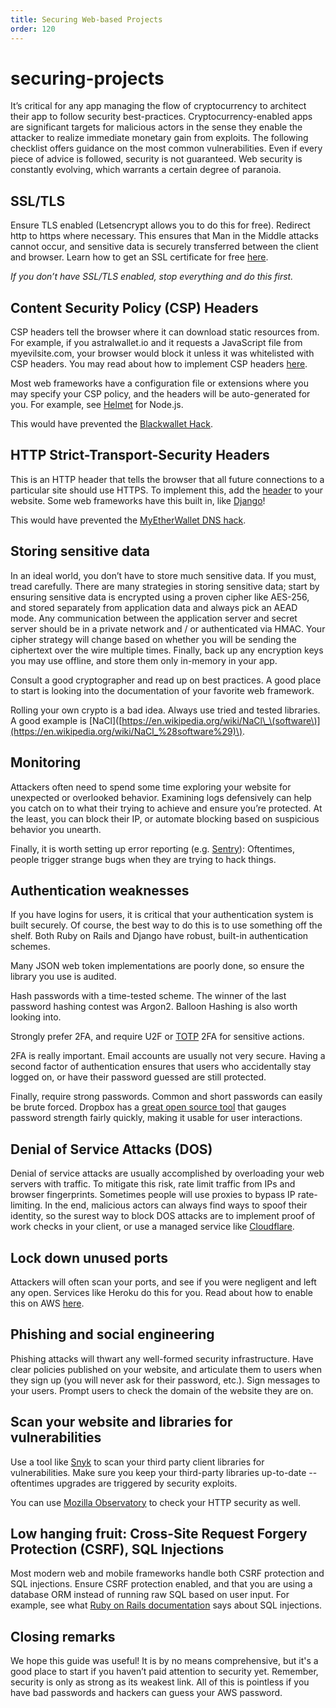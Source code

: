 ```yaml
---
title: Securing Web-based Projects
order: 120
---
```


# securing-projects

It’s critical for any app managing the flow of cryptocurrency to architect their app to follow security best-practices. Cryptocurrency-enabled apps are significant targets for malicious actors in the sense they enable the attacker to realize immediate monetary gain from exploits. The following checklist offers guidance on the most common vulnerabilities. Even if every piece of advice is followed, security is not guaranteed. Web security is constantly evolving, which warrants a certain degree of paranoia.

## SSL/TLS

Ensure TLS enabled \(Letsencrypt allows you to do this for free\). Redirect http to https where necessary. This ensures that Man in the Middle attacks cannot occur, and sensitive data is securely transferred between the client and browser. Learn how to get an SSL certificate for free [here](https://letsencrypt.org/getting-started/).

_If you don’t have SSL/TLS enabled, stop everything and do this first._

## Content Security Policy \(CSP\) Headers

CSP headers tell the browser where it can download static resources from. For example, if you astralwallet.io and it requests a JavaScript file from myevilsite.com, your browser would block it unless it was whitelisted with CSP headers. You may read about how to implement CSP headers [here](https://developer.mozilla.org/en-US/docs/Web/HTTP/CSP).

Most web frameworks have a configuration file or extensions where you may specify your CSP policy, and the headers will be auto-generated for you. For example, see [Helmet](https://www.npmjs.com/package/helmet) for Node.js.

This would have prevented the [Blackwallet Hack](https://www.ccn.com/yet-another-crypto-wallet-hack-causes-users-lose-400000/).

## HTTP Strict-Transport-Security Headers

This is an HTTP header that tells the browser that all future connections to a particular site should use HTTPS. To implement this, add the [header](https://developer.mozilla.org/en-US/docs/Web/HTTP/Headers/Strict-Transport-Security) to your website. Some web frameworks have this built in, like [Django](https://docs.djangoproject.com/en/2.0/topics/security/#ssl-https)!

This would have prevented the [MyEtherWallet DNS hack](https://bitcoinmagazine.com/articles/popular-ether-wallet-mew-hijacked-dns-attack/).

## Storing sensitive data

In an ideal world, you don’t have to store much sensitive data. If you must, tread carefully. There are many strategies in storing sensitive data; start by ensuring sensitive data is encrypted using a proven cipher like AES-256, and stored separately from application data and always pick an AEAD mode. Any communication between the application server and secret server should be in a private network and / or authenticated via HMAC. Your cipher strategy will change based on whether you will be sending the ciphertext over the wire multiple times. Finally, back up any encryption keys you may use offline, and store them only in-memory in your app.

Consult a good cryptographer and read up on best practices. A good place to start is looking into the documentation of your favorite web framework.

Rolling your own crypto is a bad idea. Always use tried and tested libraries. A good example is \[NaCl\]\([https://en.wikipedia.org/wiki/NaCl\_\(software\)](https://en.wikipedia.org/wiki/NaCl_%28software%29)\).

## Monitoring

Attackers often need to spend some time exploring your website for unexpected or overlooked behavior. Examining logs defensively can help you catch on to what their trying to achieve and ensure you’re protected. At the least, you can block their IP, or automate blocking based on suspicious behavior you unearth.

Finally, it is worth setting up error reporting \(e.g. [Sentry](https://sentry.io/welcome/)\): Oftentimes, people trigger strange bugs when they are trying to hack things.

## Authentication weaknesses

If you have logins for users, it is critical that your authentication system is built securely. Of course, the best way to do this is to use something off the shelf. Both Ruby on Rails and Django have robust, built-in authentication schemes.

Many JSON web token implementations are poorly done, so ensure the library you use is audited.

Hash passwords with a time-tested scheme. The winner of the last password hashing contest was Argon2. Balloon Hashing is also worth looking into.

Strongly prefer 2FA, and require U2F or [TOTP](https://tools.ietf.org/html/rfc6238) 2FA for sensitive actions.

2FA is really important. Email accounts are usually not very secure. Having a second factor of authentication ensures that users who accidentally stay logged on, or have their password guessed are still protected.

Finally, require strong passwords. Common and short passwords can easily be brute forced. Dropbox has a [great open source tool](https://blogs.dropbox.com/tech/2012/04/zxcvbn-realistic-password-strength-estimation/) that gauges password strength fairly quickly, making it usable for user interactions.

## Denial of Service Attacks \(DOS\)

Denial of service attacks are usually accomplished by overloading your web servers with traffic. To mitigate this risk, rate limit traffic from IPs and browser fingerprints. Sometimes people will use proxies to bypass IP rate-limiting. In the end, malicious actors can always find ways to spoof their identity, so the surest way to block DOS attacks are to implement proof of work checks in your client, or use a managed service like [Cloudflare](https://www.cloudflare.com/ddos/).

## Lock down unused ports

Attackers will often scan your ports, and see if you were negligent and left any open. Services like Heroku do this for you. Read about how to enable this on AWS [here](https://docs.aws.amazon.com/AWSEC2/latest/UserGuide/authorizing-access-to-an-instance.html).

## Phishing and social engineering

Phishing attacks will thwart any well-formed security infrastructure. Have clear policies published on your website, and articulate them to users when they sign up \(you will never ask for their password, etc.\). Sign messages to your users. Prompt users to check the domain of the website they are on.

## Scan your website and libraries for vulnerabilities

Use a tool like [Snyk](https://snyk.io/) to scan your third party client libraries for vulnerabilities. Make sure you keep your third-party libraries up-to-date -- oftentimes upgrades are triggered by security exploits.

You can use [Mozilla Observatory](https://observatory.mozilla.org/) to check your HTTP security as well.

## Low hanging fruit: Cross-Site Request Forgery Protection \(CSRF\), SQL Injections

Most modern web and mobile frameworks handle both CSRF protection and SQL injections. Ensure CSRF protection enabled, and that you are using a database ORM instead of running raw SQL based on user input. For example, see what [Ruby on Rails documentation](http://guides.rubyonrails.org/security.html#sql-injection) says about SQL injections.

## Closing remarks

We hope this guide was useful! It is by no means comprehensive, but it's a good place to start if you haven’t paid attention to security yet. Remember, security is only as strong as its weakest link. All of this is pointless if you have bad passwords and hackers can guess your AWS password.

